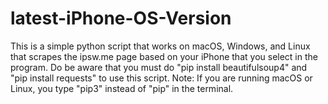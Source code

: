 # latest-iPhone-OS-Version

This is a simple python script that works on macOS, Windows, and Linux that scrapes the ipsw.me page based on your iPhone that you select in the program. Do be aware that you must do "pip  install beautifulsoup4" and "pip install requests" to use this script. Note: If you are running macOS or Linux, you type "pip3" instead of "pip" in the terminal. 

